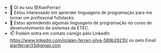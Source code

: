 - 👋 Oi eu sou @AlanFerrari
- 👀 Estou interessado em aprender linguagens de programação para me tornar um profissonal fullstacks.
- 🌱 Estou aprendendo algumas linguagens de programação no curso de desenvolvimento de sistemas da ETEC.
- 📫 Podem entra em contato comigo pelo LinkedIn https://www.linkedin.com/in/alan-ferrari-silva-589b29210/ ou pelo Email alanferrari33@gmail.com
